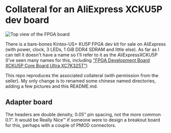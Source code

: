 # Collateral for an AliExpress XCKU5P dev board

![Top view of the FPGA board](images/AliExpressXCKU5P-top.avif)

There is a bare-bones Kintex-US+ KU5P FPGA dev kit for sale on
AliExpress (with power, clock, 3 LEDs, 1 GiB DDR4 SDRAM and little else).
As far as I can tell it doesn't have a name so I'll refer to it as the
AliExpressXCKU5P (I've seen many names for this, including ["FPGA
Development Board XCKU5P Core Board Ultra
XC7K325T"](https://www.aliexpress.us/item/3256807736820342.html))

This repo reproduces the associated collateral (with permission from the seller).
My only change is to renamed some chinese named directories, adding a few pictures
and this README.md.

## Adapter board

The headers are double density, 0.05" pin spacing, not the more common 0.1".
It would be Really Nice™ if someone were to design a breakout board for this,
perhaps with a couple of PMOD connectors.
